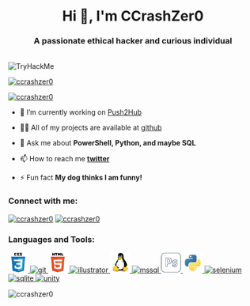 <h1 align="center">Hi 👋, I'm CCrashZer0</h1>
<h3 align="center">A passionate ethical hacker and curious individual</h3>
<br>
<img src="https://tryhackme-badges.s3.amazonaws.com/ComputerCrash0.png" alt="TryHackMe">
<br>

<p align="left"> <a href="https://github.com/ryo-ma/github-profile-trophy"><img src="https://github-profile-trophy.vercel.app/?username=ccrashzer0" alt="ccrashzer0" /></a> </p>

<p align="left"> <a href="https://twitter.com/ccrashzer0" target="blank"><img src="https://img.shields.io/twitter/follow/ccrashzer0?logo=twitter&style=for-the-badge" alt="ccrashzer0" /></a> </p>

- 🔭 I’m currently working on [Push2Hub](https://github.com/CCrashZer0/Push2Hub)

- 👨‍💻 All of my projects are available at [github](https://github.com/CCrashZer0)

- 💬 Ask me about **PowerShell, Python, and maybe SQL**

- 📫 How to reach me **[twitter](https://twitter.com/CCrashZer0)**

- ⚡ Fun fact **My dog thinks I am funny!**

<h3 align="left">Connect with me:</h3>
<p align="left">
<a href="https://twitter.com/ccrashzer0" target="blank"><img align="center" src="https://cdn.jsdelivr.net/npm/simple-icons@3.0.1/icons/twitter.svg" alt="ccrashzer0" height="30" width="40" /></a>
<a href="https://www.youtube.com/c/ccrashzer0" target="blank"><img align="center" src="https://cdn.jsdelivr.net/npm/simple-icons@3.0.1/icons/youtube.svg" alt="ccrashzer0" height="30" width="40" /></a>
</p>

<h3 align="left">Languages and Tools:</h3>
<p align="left"> <a href="https://www.w3schools.com/css/" target="_blank"> <img src="https://raw.githubusercontent.com/devicons/devicon/master/icons/css3/css3-original-wordmark.svg" alt="css3" width="40" height="40"/> </a> <a href="https://git-scm.com/" target="_blank"> <img src="https://www.vectorlogo.zone/logos/git-scm/git-scm-icon.svg" alt="git" width="40" height="40"/> </a> <a href="https://www.w3.org/html/" target="_blank"> <img src="https://raw.githubusercontent.com/devicons/devicon/master/icons/html5/html5-original-wordmark.svg" alt="html5" width="40" height="40"/> </a> <a href="https://www.adobe.com/in/products/illustrator.html" target="_blank"> <img src="https://www.vectorlogo.zone/logos/adobe_illustrator/adobe_illustrator-icon.svg" alt="illustrator" width="40" height="40"/> </a> <a href="https://www.linux.org/" target="_blank"> <img src="https://raw.githubusercontent.com/devicons/devicon/master/icons/linux/linux-original.svg" alt="linux" width="40" height="40"/> </a> <a href="https://www.microsoft.com/en-us/sql-server" target="_blank"> <img src="https://cdn.worldvectorlogo.com/logos/microsoft-sql-server.svg" alt="mssql" width="40" height="40"/> </a> <a href="https://www.photoshop.com/en" target="_blank"> <img src="https://raw.githubusercontent.com/devicons/devicon/master/icons/photoshop/photoshop-line.svg" alt="photoshop" width="40" height="40"/> </a> <a href="https://www.python.org" target="_blank"> <img src="https://raw.githubusercontent.com/devicons/devicon/master/icons/python/python-original.svg" alt="python" width="40" height="40"/> </a> <a href="https://www.selenium.dev" target="_blank"> <img src="https://raw.githubusercontent.com/detain/svg-logos/780f25886640cef088af994181646db2f6b1a3f8/svg/selenium-logo.svg" alt="selenium" width="40" height="40"/> </a> <a href="https://www.sqlite.org/" target="_blank"> <img src="https://www.vectorlogo.zone/logos/sqlite/sqlite-icon.svg" alt="sqlite" width="40" height="40"/> </a> <a href="https://unity.com/" target="_blank"> <img src="https://www.vectorlogo.zone/logos/unity3d/unity3d-icon.svg" alt="unity" width="40" height="40"/> </a> </p>

<p><img align="center" src="https://github-readme-stats.vercel.app/api/top-langs?username=ccrashzer0&show_icons=true&locale=en&layout=compact" alt="ccrashzer0" /></p>

